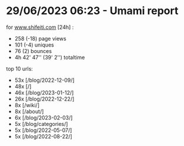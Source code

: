 # 29/06/2023 06:23 - Umami report
for www.shifeiti.com [24h] :

 - 258 (-18) page views
 - 101 (-4) uniques
 - 76 (2) bounces
 - 4h 42' 47'' (39' 2'') totaltime


top 10 urls:
 - 53x [/blog/2022-12-09/]
 - 48x [/]
 - 46x [/blog/2023-01-12/]
 - 26x [/blog/2022-12-22/]
 - 8x [/wiki/]
 - 8x [/about/]
 - 6x [/blog/2023-02-03/]
 - 5x [/blog/categories/]
 - 5x [/blog/2022-05-07/]
 - 5x [/blog/2022-08-22/]


